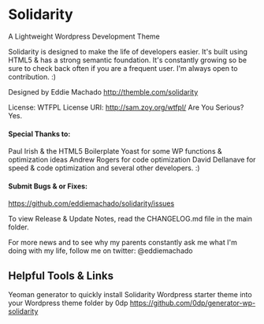 # Solidarity
A Lightweight Wordpress Development Theme

Solidarity is designed to make the life of developers easier. It's built
using HTML5 & has a strong semantic foundation.
It's constantly growing so be sure to check back often if you are a
frequent user. I'm always open to contribution. :)

Designed by Eddie Machado
http://themble.com/solidarity

License: WTFPL
License URI: http://sam.zoy.org/wtfpl/
Are You Serious? Yes.

#### Special Thanks to:
Paul Irish & the HTML5 Boilerplate
Yoast for some WP functions & optimization ideas
Andrew Rogers for code optimization
David Dellanave for speed & code optimization
and several other developers. :)

#### Submit Bugs & or Fixes:
https://github.com/eddiemachado/solidarity/issues

To view Release & Update Notes, read the CHANGELOG.md file in the main folder.

For more news and to see why my parents constantly ask me what I'm
doing with my life, follow me on twitter: @eddiemachado

## Helpful Tools & Links

Yeoman generator to quickly install Solidarity Wordpress starter theme into your Wordpress theme folder
by 0dp
https://github.com/0dp/generator-wp-solidarity


